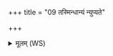 +++
title = "09 तस्मिन्धान्यं न्युप्यते"

+++
<details><summary>मूलम् (WS)</summary>

तस्मिन्धान्यं न्युप्यते यवो व्रीहिरथो तिलः ।  
तस्य गृह्णीत यत्कृतं परिक्षाय चतुःशतम् ॥ १० ॥
</details>